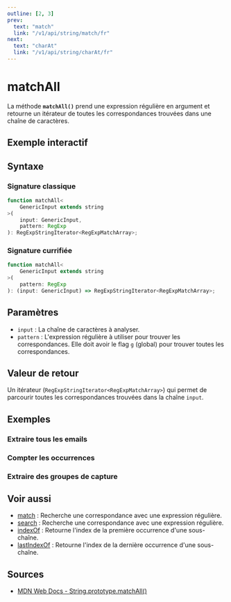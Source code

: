 ```yaml
---
outline: [2, 3]
prev:
  text: "match"
  link: "/v1/api/string/match/fr"
next:
  text: "charAt"
  link: "/v1/api/string/charAt/fr"
---
```


# matchAll

La méthode **`matchAll()`** prend une expression régulière en argument et retourne un itérateur de toutes les correspondances trouvées dans une chaîne de caractères.

## Exemple interactif

<MonacoTSEditor
  src="/v1/api/string/matchAll/examples/tryout.doc.ts"
  majorVersion="v1"
  height="280px"
/>

## Syntaxe

### Signature classique

```typescript
function matchAll<
	GenericInput extends string
>(
	input: GenericInput, 
	pattern: RegExp
): RegExpStringIterator<RegExpMatchArray>;
```

### Signature currifiée

```typescript
function matchAll<
	GenericInput extends string
>(
	pattern: RegExp
): (input: GenericInput) => RegExpStringIterator<RegExpMatchArray>;
```

## Paramètres

- `input` : La chaîne de caractères à analyser.
- `pattern` : L'expression régulière à utiliser pour trouver les correspondances. Elle doit avoir le flag `g` (global) pour trouver toutes les correspondances.

## Valeur de retour

Un itérateur (`RegExpStringIterator<RegExpMatchArray>`) qui permet de parcourir toutes les correspondances trouvées dans la chaîne `input`.

## Exemples

### Extraire tous les emails

<MonacoTSEditor
  src="/v1/api/string/matchAll/examples/extractEmails.doc.ts"
  majorVersion="v1"
  height="250px"
/>

### Compter les occurrences

<MonacoTSEditor
  src="/v1/api/string/matchAll/examples/countOccurrences.doc.ts"
  majorVersion="v1"
  height="240px"
/>

### Extraire des groupes de capture

<MonacoTSEditor
  src="/v1/api/string/matchAll/examples/extractGroups.doc.ts"
  majorVersion="v1"
  height="250px"
/>

## Voir aussi

- [match](/v1/api/string/match/fr) : Recherche une correspondance avec une expression régulière.
- [search](/v1/api/string/search/fr) : Recherche une correspondance avec une expression régulière.
- [indexOf](/v1/api/string/indexOf/fr) : Retourne l'index de la première occurrence d'une sous-chaîne.
- [lastIndexOf](/v1/api/string/lastIndexOf/fr) : Retourne l'index de la dernière occurrence d'une sous-chaîne.

## Sources

- [MDN Web Docs - String.prototype.matchAll()](https://developer.mozilla.org/fr-FR/docs/Web/JavaScript/Reference/Global_Objects/String/matchAll)
